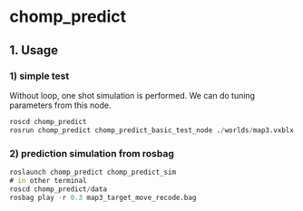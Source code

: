 # chomp_predict



## 1. Usage

### 1) simple test 

Without loop, one shot simulation is performed. We can do tuning parameters from this node.

```d
roscd chomp_predict
rosrun chomp_predict chomp_predict_basic_test_node ./worlds/map3.vxblx 
```

### 2) prediction simulation from rosbag 

```d
roslaunch chomp_predict chomp_predict_sim 
# in other terminal 
roscd chomp_predict/data
rosbag play -r 0.3 map3_target_move_recode.bag
```

